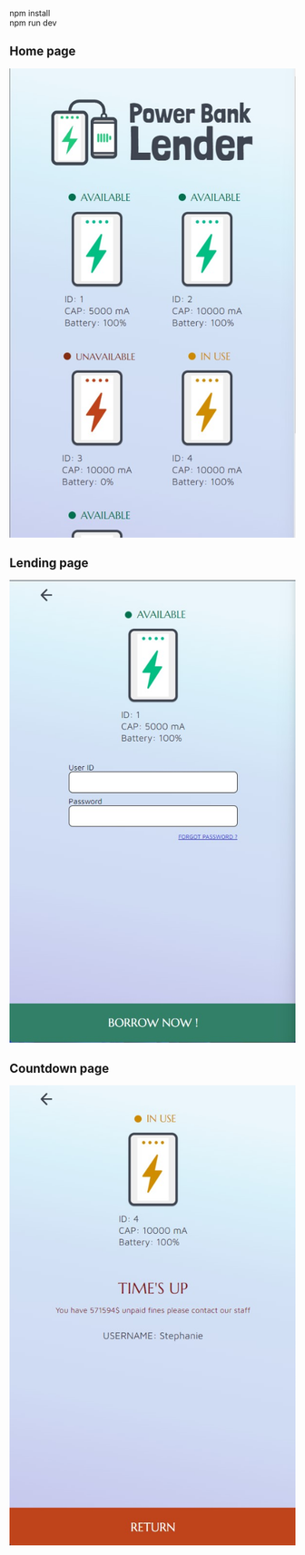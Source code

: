 npm install  
npm run dev  

## Home page  
![](./src/assets/Screenshot%202023-02-19%20003226.jpg)

## Lending page  
![](./src/assets/Screenshot%202023-02-19%20003243.jpg)

## Countdown page  
![](./src/assets/Screenshot%202023-02-19%20003259.jpg)
